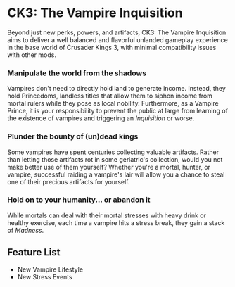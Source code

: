 ﻿# CK3: The Vampire Inquisition
Beyond just new perks, powers, and artifacts, CK3: The Vampire Inquisition aims to deliver a well balanced and flavorful unlanded gameplay experience in the base world of Crusader Kings 3, with minimal compatibility issues with other mods.

### Manipulate the world from the shadows
Vampires don't need to directly hold land to generate income. Instead, they hold Princedoms, landless titles that allow them to siphon income from mortal rulers while they pose as local nobility. Furthermore, as a Vampire Prince, it is your responsibility to prevent the public at large from learning of the existence of vampires and triggering an *Inquisition* or worse.

### Plunder the bounty of (un)dead kings
Some vampires have spent centuries collecting valuable artifacts. Rather than letting those artifacts rot in some geriatric's collection, would you not make better use of them yourself? Whether you're a mortal, hunter, or vampire, successful raiding a vampire's lair will allow you a chance to steal one of their precious artifacts for yourself.

### Hold on to your humanity... or abandon it
While mortals can deal with their mortal stresses with heavy drink or healthy exercise, each time a vampire hits a stress break, they gain a stack of *Madness*.


## Feature List
* New Vampire Lifestyle
* New Stress Events